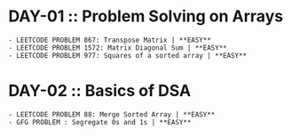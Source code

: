# DAY-01 :: Problem Solving on Arrays

    - LEETCODE PROBLEM 867: Transpose Matrix | **EASY**
    - LEETCODE PROBLEM 1572: Matrix Diagonal Sum | **EASY**
    - LEETCODE PROBLEM 977: Squares of a sorted array | **EASY**

# DAY-02 :: Basics of DSA

    - LEETCODE PROBLEM 88: Merge Sorted Array | **EASY**
    - GFG PROBLEM : Segregate 0s and 1s | **EASY**
